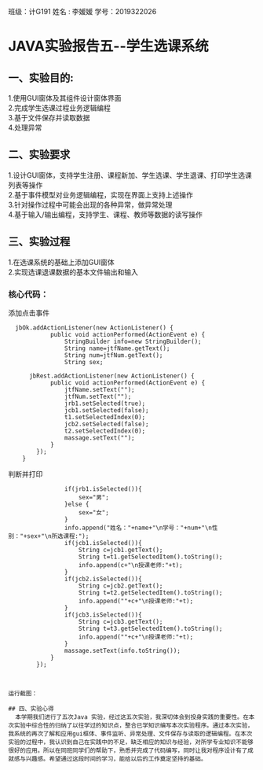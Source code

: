 班级：计G191 
姓名 : 李媛媛 
学号：2019322026  
# JAVA实验报告五--学生选课系统  
## 一、实验目的:  
1.使用GUI窗体及其组件设计窗体界面  
2.完成学生选课过程业务逻辑编程  
3.基于文件保存并读取数据  
4.处理异常  
## 二、实验要求 
1.设计GUI窗体，支持学生注册、课程新加、学生选课、学生退课、打印学生选课列表等操作  
2.基于事件模型对业务逻辑编程，实现在界面上支持上述操作  
3.针对操作过程中可能会出现的各种异常，做异常处理  
4.基于输入/输出编程，支持学生、课程、教师等数据的读写操作  
## 三、实验过程  
1.在选课系统的基础上添加GUI窗体  
2.实现选课退课数据的基本文件输出和输入
### 核心代码： 
添加点击事件  
~~~
  jbOk.addActionListener(new ActionListener() {             
            public void actionPerformed(ActionEvent e) {  
                StringBuilder info=new StringBuilder();  
                String name=jtfName.getText();  
                String num=jtfNum.getText();  
                String sex;  

      jbRest.addActionListener(new ActionListener() {
            public void actionPerformed(ActionEvent e) {
                jtfName.setText("");
                jtfNum.setText("");
                jrb1.setSelected(true);
                jcb1.setSelected(false);
                t1.setSelectedIndex(0);
                jcb2.setSelected(false);
                t2.setSelectedIndex(0);
                massage.setText("");
            }
        });
    }
~~~
判断并打印
~~~
                if(jrb1.isSelected()){
                    sex="男";
                }else {
                    sex="女";
                }
                info.append("姓名："+name+"\n学号："+num+"\n性别："+sex+"\n所选课程:");
                if(jcb1.isSelected()){
                    String c=jcb1.getText();
                    String t=t1.getSelectedItem().toString();
                    info.append(c+"\n授课老师:"+t);
                }
                if(jcb2.isSelected()){
                    String c=jcb2.getText();
                    String t=t2.getSelectedItem().toString();
                    info.append(""+c+"\n授课老师:"+t);
                }
                if(jcb3.isSelected()){
                    String c=jcb3.getText();
                    String t=t3.getSelectedItem().toString();
                    info.append(""+c+"\n授课老师:"+t);
                }
                massage.setText(info.toString());                               
            }
        });

  

运行截图：

## 四、实验心得
  本学期我们进行了五次Java 实验，经过这五次实验，我深切体会到投身实践的重要性。在本次实验中综合性的归纳了以往学过的知识点，整合已学知识编写本次实验程序。通过本次实验，我系统的再次了解和应用gui框体、事件监听、异常处理、文件保存与读取的逻辑编程。在本次实验的过程中，我认识到自己在实践中的不足，缺乏相应的知识与经验，对所学专业知识不能够很好的应用。所以在同班同学们的帮助下，熟悉并完成了代码编写，同时让我对程序设计有了成就感与兴趣感。希望通过这段时间的学习，能给以后的工作奠定坚持的基础。

